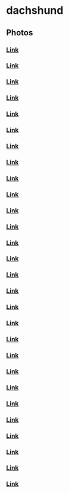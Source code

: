 # dachshund
## Photos
### [Link](https://images.dog.ceo/breeds/dachshund/Dachshund_rabbit.jpg)
### [Link](https://images.dog.ceo/breeds/dachshund/Daschund-2.jpg)
### [Link](https://images.dog.ceo/breeds/dachshund/Daschund_Wirehair.jpg)
### [Link](https://images.dog.ceo/breeds/dachshund/Dash_Dachshund_With_Hat.jpg)
### [Link](https://images.dog.ceo/breeds/dachshund/Miniature_Daschund.jpg)
### [Link](https://images.dog.ceo/breeds/dachshund/Standard_Wire-hair_Dachshund.jpg)
### [Link](https://images.dog.ceo/breeds/dachshund/Stretched_Dachshund.jpg)
### [Link](https://images.dog.ceo/breeds/dachshund/dachshund-1018409_640.jpg)
### [Link](https://images.dog.ceo/breeds/dachshund/dachshund-123503_640.jpg)
### [Link](https://images.dog.ceo/breeds/dachshund/dachshund-1920_640.jpg)
### [Link](https://images.dog.ceo/breeds/dachshund/dachshund-2033796_640.jpg)
### [Link](https://images.dog.ceo/breeds/dachshund/dachshund-3.jpg)
### [Link](https://images.dog.ceo/breeds/dachshund/dachshund-5.jpg)
### [Link](https://images.dog.ceo/breeds/dachshund/dachshund-6.jpg)
### [Link](https://images.dog.ceo/breeds/dachshund/dachshund-7.jpg)
### [Link](https://images.dog.ceo/breeds/dachshund/dachshund-in-jacket.jpg)
### [Link](https://images.dog.ceo/breeds/dachshund/dachshund_4.jpg)
### [Link](https://images.dog.ceo/breeds/dachshund/daschund-1.jpg)
### [Link](https://images.dog.ceo/breeds/dachshund/dog-1018408_640.jpg)
### [Link](https://images.dog.ceo/breeds/dachshund/dog-1083690_640.jpg)
### [Link](https://images.dog.ceo/breeds/dachshund/dog-2643027_640.jpg)
### [Link](https://images.dog.ceo/breeds/dachshund/dog-495122_640.jpg)
### [Link](https://images.dog.ceo/breeds/dachshund/dog-495133_640.jpg)
### [Link](https://images.dog.ceo/breeds/dachshund/dog-55140_640.jpg)
### [Link](https://images.dog.ceo/breeds/dachshund/foxhound-53951_640.jpg)
### [Link](https://images.dog.ceo/breeds/dachshund/harry-646905_640.jpg)
### [Link](https://images.dog.ceo/breeds/dachshund/kaninchen-dachshund-953699_640.jpg)
### [Link](https://images.dog.ceo/breeds/dachshund/puppy-1006024_640.jpg)